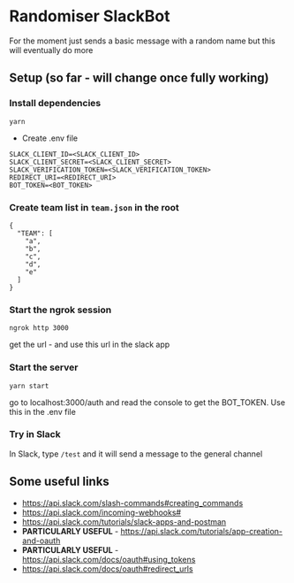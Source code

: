 # Randomiser SlackBot

For the moment just sends a basic message with a random name but this will eventually do more

## Setup (so far - will change once fully working)

### Install dependencies

  `yarn`

- Create .env file

```
SLACK_CLIENT_ID=<SLACK_CLIENT_ID>
SLACK_CLIENT_SECRET=<SLACK_CLIENT_SECRET>
SLACK_VERIFICATION_TOKEN=<SLACK_VERIFICATION_TOKEN>
REDIRECT_URI=<REDIRECT_URI>
BOT_TOKEN=<BOT_TOKEN>
```

### Create team list in `team.json` in the root

```
{
  "TEAM": [
    "a",
    "b",
    "c",
    "d",
    "e"
  ]
}
```

### Start the ngrok session

`ngrok http 3000`

get the url - and use this url in the slack app

### Start the server

`yarn start`

go to localhost:3000/auth and read the console to get the BOT_TOKEN.  Use this in the .env file

### Try in Slack

In Slack, type `/test` and it will send a message to the general channel

## Some useful links

- https://api.slack.com/slash-commands#creating_commands
- https://api.slack.com/incoming-webhooks#
- https://api.slack.com/tutorials/slack-apps-and-postman
- **PARTICULARLY USEFUL** - https://api.slack.com/tutorials/app-creation-and-oauth
- **PARTICULARLY USEFUL** - https://api.slack.com/docs/oauth#using_tokens
- https://api.slack.com/docs/oauth#redirect_urls
